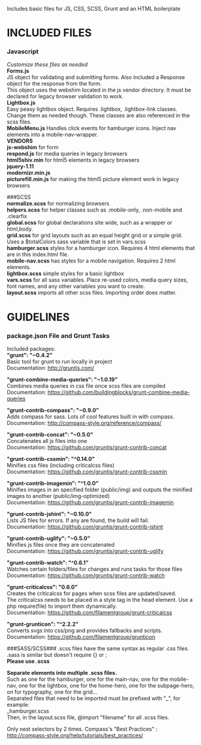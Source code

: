 Includes basic files for JS, CSS, SCSS, Grunt and an HTML boilerplate

# INCLUDED FILES  

### Javascript
*Customize these files as needed*  
**Forms.js**  
JS object for validating and submitting forms. Also included a Response object for the response from the form.   
This object uses the webshim located in the js vendor directory. It must be declared for legacy browser validation to work.  
 **Lightbox.js**  
 Easy peasy lightbox object. Requires .lightbox, .lightbox-link classes. Change them as needed though. These classes are also referenced in the scss files.  
 **MobileMenu.js**
 Handles click events for hamburger icons. Inject nav elements into a mobile-nav-wrapper.   
**VENDORS**  
 **js-webshim** for form  
 **respond.js** for media queries in legacy browsers  
 **html5shiv.min** for html5 elements in legacy browsers  
 **jquery-1.11**  
 **modernizr.min.js**  
 **picturefill.min.js** for making the html5 picture element work in legacy browsers  
 
###SCSS  
**normalize.scss** for normalizing browsers  
**helpers.scss** for helper classes such as .mobile-only, .non-mobile and .clearfix  
**global.scss** for global declarations site wide, such as a wrapper or html,body.  
**grid.scss** for grid layouts such as an equal height grid or a simple grid. Uses a $totalColors sass variable that is set in vars.scss  
**hamburger.scss** styles for a hamburger icon. Requires 4 html elements that are in this index.html file.  
**mobile-nav.scss** has styles for a mobile navigation. Requires 2 html elements.  
**lightbox.scss** simple styles for a basic lightbox  
**vars.scss** for all sass variables. Place re-used colors, media query sizes, font names, and any other variables you want to create.  
**layout.scss** imports all other scss files. Importing order does matter.  

# GUIDELINES  
### package.json File and Grunt Tasks
Included packages:  
**"grunt": "~0.4.2"**  
Basic tool for grunt to run locally in project  
Documentation: http://gruntjs.com/  

**"grunt-combine-media-queries": "~1.0.19"**  
Combines media queries in css file once scss files are compiled  
Documentation: https://github.com/buildingblocks/grunt-combine-media-queries

**"grunt-contrib-compass": "~0.9.0"**  
Adds compass for sass. Lots of cool features built in with compass.  
Documentation: http://compass-style.org/reference/compass/

**"grunt-contrib-concat": "~0.5.0"**  
Concatenates all js files into one  
Documentation: https://github.com/gruntjs/grunt-contrib-concat

**"grunt-contrib-cssmin": "^0.14.0"**  
Minifies css files (including criticalcss files)  
Documentation: https://github.com/gruntjs/grunt-contrib-cssmin

**"grunt-contrib-imagemin": "^1.0.0"**  
Minifies images in an specified folder (public/img) and outputs the minified images to another (public/img-optimized)  
Documentation: https://github.com/gruntjs/grunt-contrib-imagemin

**"grunt-contrib-jshint": "~0.10.0"**  
Lists JS files for errors. If any are found, the build will fail.  
Documentation: https://github.com/gruntjs/grunt-contrib-jshint

**"grunt-contrib-uglify": "~0.5.0"**  
Minifies js files once they are concatenated  
Documentation: https://github.com/gruntjs/grunt-contrib-uglify

**"grunt-contrib-watch": "^0.6.1"**  
Watches certain folders/files for changes and runs tasks for those files  
Documentation: https://github.com/gruntjs/grunt-contrib-watch

**"grunt-criticalcss": "0.6.0"**  
Creates the criticalcss for pages when scss files are updated/saved.  
The criticalcss needs to be placed in a style tag in the head element. Use a php require(file) to import them dynamically.  
Documentation: https://github.com/filamentgroup/grunt-criticalcss

**"grunt-grunticon": "^2.2.2"**  
Converts svgs into css/png and provides fallbacks and scripts.  
Documentation: https://github.com/filamentgroup/grunticon


###SASS/SCSS###
.scss files have the same syntax as regular .css files.  
.sass is similar but doesn't require {} or ;  
**Please use .scss**

**Separate elements into multiple .scss files.**   
Such as one for the hamburger, one for the main-nav, one for the mobile-nav, one for the lightbox, one for the home-hero, one for the subpage-hero, on for typography, one for the grid...  
Separated files that need to be imported must be prefixed with "_", for example:  
_hamburger.scss  
Then, in the layout.scss file, @import "filename" for all .scss files.  

Only nest selectors by 2 times. 
Compass's "Best Practices" : http://compass-style.org/help/tutorials/best_practices/